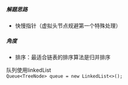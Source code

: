 ##### 解题思路

- 快慢指针（虚拟头节点规避第一个特殊处理）


##### 角度
- 排序：最适合链表的排序算法是归并排序


队列使用linkedList  
`Queue<TreeNode> queue = new LinkedList<>();`        
